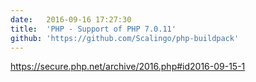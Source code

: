```yaml
---
date:	2016-09-16 17:27:30
title:	'PHP - Support of PHP 7.0.11'
github: 'https://github.com/Scalingo/php-buildpack'
---
```


https://secure.php.net/archive/2016.php#id2016-09-15-1
